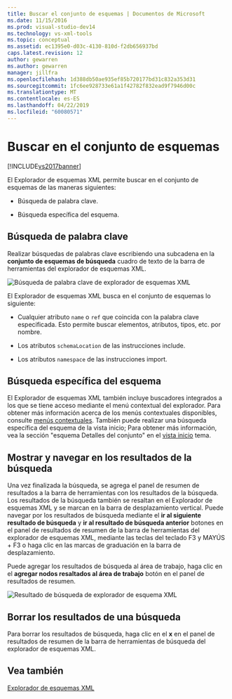 ```yaml
---
title: Buscar el conjunto de esquemas | Documentos de Microsoft
ms.date: 11/15/2016
ms.prod: visual-studio-dev14
ms.technology: vs-xml-tools
ms.topic: conceptual
ms.assetid: ec1395e0-d03c-4130-810d-f2db656937bd
caps.latest.revision: 12
author: gewarren
ms.author: gewarren
manager: jillfra
ms.openlocfilehash: 1d388db50ae935ef85b720177bd31c832a353d31
ms.sourcegitcommit: 1fc6ee928733e61a1f42782f832ead9f7946d00c
ms.translationtype: MT
ms.contentlocale: es-ES
ms.lasthandoff: 04/22/2019
ms.locfileid: "60080571"
---
```

# <a name="searching-the-schema-set"></a>Buscar en el conjunto de esquemas
[!INCLUDE[vs2017banner](../includes/vs2017banner.md)]

El Explorador de esquemas XML permite buscar en el conjunto de esquemas de las maneras siguientes:  
  
- Búsqueda de palabra clave.  
  
- Búsqueda específica del esquema.  
  
## <a name="keyword-search"></a>Búsqueda de palabra clave  
 Realizar búsquedas de palabras clave escribiendo una subcadena en la **conjunto de esquemas de búsqueda** cuadro de texto de la barra de herramientas del explorador de esquemas XML.  
  
 ![Búsqueda de palabra clave de explorador de esquemas XML](../xml-tools/media/schemaexplorersearch.gif "SchemaExplorerSearch")  
  
 El Explorador de esquemas XML busca en el conjunto de esquemas lo siguiente:  
  
- Cualquier atributo `name` o `ref` que coincida con la palabra clave especificada. Esto permite buscar elementos, atributos, tipos, etc. por nombre.  
  
- Los atributos `schemaLocation` de las instrucciones include.  
  
- Los atributos `namespace` de las instrucciones import.  
  
## <a name="schema-specific-search"></a>Búsqueda específica del esquema  
 El Explorador de esquemas XML también incluye buscadores integrados a los que se tiene acceso mediante el menú contextual del explorador. Para obtener más información acerca de los menús contextuales disponibles, consulte [menús contextuales](../xml-tools/context-menus-xml-schema-explorer.md). También puede realizar una búsqueda específica del esquema de la vista inicio; Para obtener más información, vea la sección "esquema Detalles del conjunto" en el [vista inicio](../xml-tools/start-view.md) tema.  
  
## <a name="displaying-and-navigating-search-results"></a>Mostrar y navegar en los resultados de la búsqueda  
 Una vez finalizada la búsqueda, se agrega el panel de resumen de resultados a la barra de herramientas con los resultados de la búsqueda. Los resultados de la búsqueda también se resaltan en el Explorador de esquemas XML y se marcan en la barra de desplazamiento vertical. Puede navegar por los resultados de búsqueda mediante el **ir al siguiente resultado de búsqueda** y **ir al resultado de búsqueda anterior** botones en el panel de resultados de resumen de la barra de herramientas del explorador de esquemas XML, mediante las teclas del teclado F3 y MAYÚS + F3 o haga clic en las marcas de graduación en la barra de desplazamiento.  
  
 Puede agregar los resultados de búsqueda al área de trabajo, haga clic en el **agregar nodos resaltados al área de trabajo** botón en el panel de resultados de resumen.  
  
 ![Resultado de búsqueda de explorador de esquema XML](../xml-tools/media/schemaexplorersearchresult.gif "SchemaExplorerSearchResult")  
  
## <a name="clearing-search-results"></a>Borrar los resultados de una búsqueda  
 Para borrar los resultados de búsqueda, haga clic en el **x** en el panel de resultados de resumen de la barra de herramientas de búsqueda del explorador de esquemas XML.  
  
## <a name="see-also"></a>Vea también  
 [Explorador de esquemas XML](../xml-tools/xml-schema-explorer.md)
